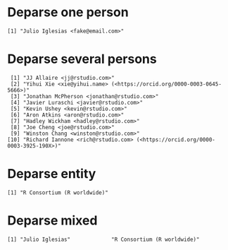 # Deparse one person

    [1] "Julio Iglesias <fake@email.com>"

# Deparse several persons

     [1] "JJ Allaire <jj@rstudio.com>"                                                 
     [2] "Yihui Xie <xie@yihui.name> (<https://orcid.org/0000-0003-0645-5666>)"        
     [3] "Jonathan McPherson <jonathan@rstudio.com>"                                   
     [4] "Javier Luraschi <javier@rstudio.com>"                                        
     [5] "Kevin Ushey <kevin@rstudio.com>"                                             
     [6] "Aron Atkins <aron@rstudio.com>"                                              
     [7] "Hadley Wickham <hadley@rstudio.com>"                                         
     [8] "Joe Cheng <joe@rstudio.com>"                                                 
     [9] "Winston Chang <winston@rstudio.com>"                                         
    [10] "Richard Iannone <rich@rstudio.com> (<https://orcid.org/0000-0003-3925-190X>)"

# Deparse entity

    [1] "R Consortium (R worldwide)"

# Deparse mixed

    [1] "Julio Iglesias"             "R Consortium (R worldwide)"

